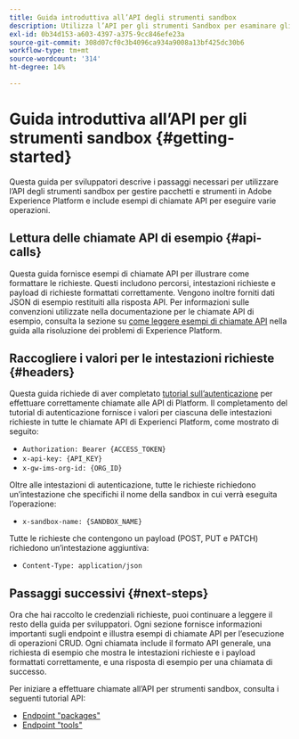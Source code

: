 ```yaml
---
title: Guida introduttiva all’API degli strumenti sandbox
description: Utilizza l’API per gli strumenti Sandbox per esaminare gli artefatti ed esportare e importare un’istantanea delle configurazioni sandbox tra le sandbox. Segui questa guida per scoprire come eseguire operazioni chiave utilizzando l’API.
exl-id: 0b34d153-a603-4397-a375-9cc846efe23a
source-git-commit: 308d07cf0c3b4096ca934a9008a13bf425dc30b6
workflow-type: tm+mt
source-wordcount: '314'
ht-degree: 14%

---
```


# Guida introduttiva all’API per gli strumenti sandbox {#getting-started}

Questa guida per sviluppatori descrive i passaggi necessari per utilizzare l’API degli strumenti sandbox per gestire pacchetti e strumenti in Adobe Experience Platform e include esempi di chiamate API per eseguire varie operazioni.

## Lettura delle chiamate API di esempio {#api-calls}

Questa guida fornisce esempi di chiamate API per illustrare come formattare le richieste. Questi includono percorsi, intestazioni richieste e payload di richieste formattati correttamente. Vengono inoltre forniti dati JSON di esempio restituiti alla risposta API. Per informazioni sulle convenzioni utilizzate nella documentazione per le chiamate API di esempio, consulta la sezione su [come leggere esempi di chiamate API](/help/landing/troubleshooting.md#how-do-i-format-an-api-request) nella guida alla risoluzione dei problemi di Experience Platform.

## Raccogliere i valori per le intestazioni richieste {#headers}

Questa guida richiede di aver completato [tutorial sull’autenticazione](https://www.adobe.com/go/platform-api-authentication-en) per effettuare correttamente chiamate alle API di Platform. Il completamento del tutorial di autenticazione fornisce i valori per ciascuna delle intestazioni richieste in tutte le chiamate API di Experienci Platform, come mostrato di seguito:

* `Authorization: Bearer {ACCESS_TOKEN}`
* `x-api-key: {API_KEY}`
* `x-gw-ims-org-id: {ORG_ID}`

Oltre alle intestazioni di autenticazione, tutte le richieste richiedono un’intestazione che specifichi il nome della sandbox in cui verrà eseguita l’operazione:

* `x-sandbox-name: {SANDBOX_NAME}`

Tutte le richieste che contengono un payload (POST, PUT e PATCH) richiedono un’intestazione aggiuntiva:

* `Content-Type: application/json`

## Passaggi successivi {#next-steps}

Ora che hai raccolto le credenziali richieste, puoi continuare a leggere il resto della guida per sviluppatori. Ogni sezione fornisce informazioni importanti sugli endpoint e illustra esempi di chiamate API per l’esecuzione di operazioni CRUD. Ogni chiamata include il formato API generale, una richiesta di esempio che mostra le intestazioni richieste e i payload formattati correttamente, e una risposta di esempio per una chiamata di successo.

Per iniziare a effettuare chiamate all’API per strumenti sandbox, consulta i seguenti tutorial API:

* [Endpoint &quot;packages&quot;](./packages.md)
* [Endpoint &quot;tools&quot;](./tools.md)
